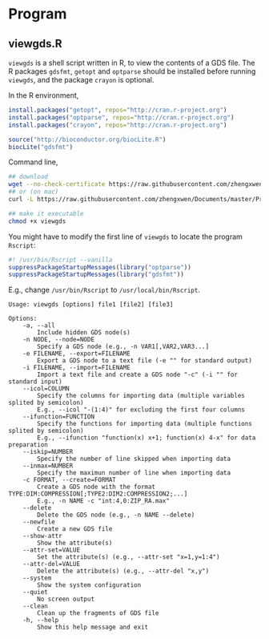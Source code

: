 # Program

## viewgds.R

`viewgds` is a shell script written in R, to view the contents of a GDS file. The R packages `gdsfmt`, `getopt` and `optparse` should be installed before running `viewgds`, and the package `crayon` is optional.

In the R environment,
```R
install.packages("getopt", repos="http://cran.r-project.org")
install.packages("optparse", repos="http://cran.r-project.org")
install.packages("crayon", repos="http://cran.r-project.org")

source("http://bioconductor.org/biocLite.R")
biocLite("gdsfmt")
```

Command line,
```sh
## download
wget --no-check-certificate https://raw.githubusercontent.com/zhengxwen/Documents/master/Program/viewgds.R -O viewgds
## or (on mac)
curl -L https://raw.githubusercontent.com/zhengxwen/Documents/master/Program/viewgds.R -o viewgds

## make it executable
chmod +x viewgds
```

You might have to modify the first line of `viewgds` to locate the program `Rscript`:
```R
#! /usr/bin/Rscript --vanilla
suppressPackageStartupMessages(library("optparse"))
suppressPackageStartupMessages(library("gdsfmt"))
```
E.g., change `/usr/bin/Rscript` to `/usr/local/bin/Rscript`.

```
Usage: viewgds [options] file1 [file2] [file3]

Options:
	-a, --all
		Include hidden GDS node(s)
	-n NODE, --node=NODE
		Specify a GDS node (e.g., -n VAR1[,VAR2,VAR3...]
	-e FILENAME, --export=FILENAME
		Export a GDS node to a text file (-e "" for standard output)
	-i FILENAME, --import=FILENAME
		Import a text file and create a GDS node "-c" (-i "" for standard input)
	--icol=COLUMN
		Specify the columns for importing data (multiple variables splited by semicolon)
		E.g., --icol "-(1:4)" for excluding the first four columns
	--ifunction=FUNCTION
		Specify the functions for importing data (multiple functions splited by semicolon)
		E.g., --ifunction "function(x) x+1; function(x) 4-x" for data preparation
	--iskip=NUMBER
		Specify the number of line skipped when importing data
	--inmax=NUMBER
		Specify the maximun number of line when importing data
	-c FORMAT, --create=FORMAT
		Create a GDS node with the format TYPE:DIM:COMPRESSION[;TYPE2:DIM2:COMPRESSION2;...]
		E.g., -n NAME -c "int:4,0:ZIP_RA.max"
	--delete
		Delete the GDS node (e.g., -n NAME --delete)
	--newfile
		Create a new GDS file
	--show-attr
		Show the attribute(s)
	--attr-set=VALUE
		Set the attribute(s) (e.g., --attr-set "x=1,y=1:4")
	--attr-del=VALUE
		Delete the attribute(s) (e.g., --attr-del "x,y")
	--system
		Show the system configuration
	--quiet
		No screen output
	--clean
		Clean up the fragments of GDS file
	-h, --help
		Show this help message and exit
```
